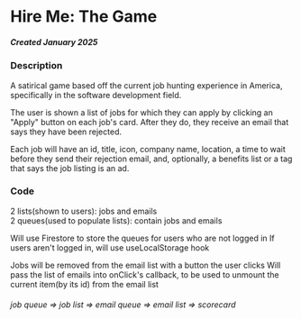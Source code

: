# Hire Me: The Game
##### Created January 2025

### Description
A satirical game based off the current job hunting experience in America, specifically in the software development field.

The user is shown a list of jobs for which they can apply by clicking an "Apply" button on each job's card.
After they do, they receive an email that says they have been rejected.

Each job will have an id, title, icon, company name, location, a time to wait before they send their rejection email, and, optionally, a benefits list or a tag that says the job listing is an ad.

### Code
2 lists(shown to users): jobs and emails  
2 queues(used to populate lists): contain jobs and emails

Will use Firestore to store the queues for users who are not logged in
If users aren't logged in, will use useLocalStorage hook

Jobs will be removed from the email list with a button the user clicks
Will pass the list of emails into onClick's callback, to be used to unmount the current item(by its id) from the email list

###### job queue => job list => email queue => email list => scorecard


